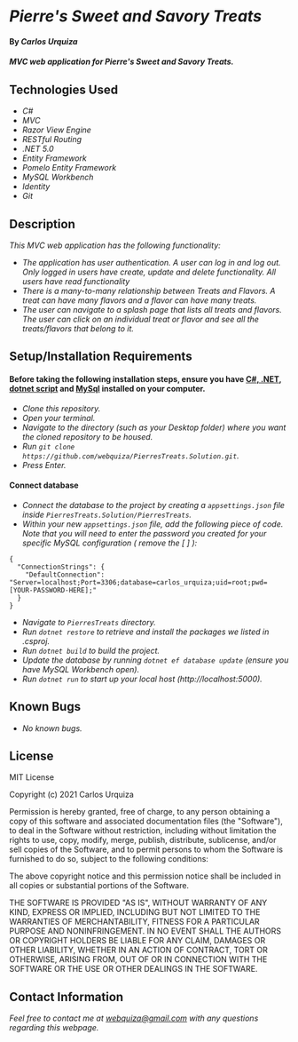 # _Pierre's Sweet and Savory Treats_

#### By _**Carlos Urquiza**_

#### _MVC web application for Pierre's Sweet and Savory Treats._

## Technologies Used

* _C#_
* _MVC_
* _Razor View Engine_
* _RESTful Routing_
* _.NET 5.0_
* _Entity Framework_
* _Pomelo Entity Framework_
* _MySQL Workbench_
* _Identity_
* _Git_

## Description

_This MVC web application has the following functionality:_

* _The application has user authentication. A user can log in and log out. Only logged in users have create, update and delete functionality. All users have read functionality_
* _There is a many-to-many relationship between Treats and Flavors. A treat can have many flavors and a flavor can have many treats._
* _The user can navigate to a splash page that lists all treats and flavors. The user can click on an individual treat or flavor and see all the treats/flavors that belong to it._

## Setup/Installation Requirements

#### **Before taking the following installation steps, ensure you have [C#, .NET](https://www.learnhowtoprogram.com/c-and-net-part-time-c-and-react-track/getting-started-with-c/installing-c-and-net), [dotnet script](https://www.learnhowtoprogram.com/c-and-net-part-time-c-and-react-track/getting-started-with-c/installing-dotnet-script) and [MySql](https://www.learnhowtoprogram.com/c-and-net-part-time-c-and-react-track/getting-started-with-c/installing-and-configuring-mysql)    installed on your computer.** 

* _Clone this repository._
* _Open your terminal._
* _Navigate to the directory (such as your Desktop folder) where you want the cloned repository to be housed._
* _Run `git clone https://github.com/webquiza/PierresTreats.Solution.git`._
* _Press Enter._

#### **Connect database**

* _Connect the database to the project by creating a `appsettings.json` file inside `PierresTreats.Solution/PierresTreats`._
* _Within your new `appsettings.json` file, add the following piece of code. Note that you will need to enter the password you created for your specific MySQL configuration ( remove the [ ] ):_

```
{
  "ConnectionStrings": {
    "DefaultConnection": "Server=localhost;Port=3306;database=carlos_urquiza;uid=root;pwd=[YOUR-PASSWORD-HERE];"
  }
}
```

* _Navigate to `PierresTreats` directory._
* _Run `dotnet restore` to retrieve and install the packages we listed in .csproj._
* _Run `dotnet build` to build the project._
* _Update the database by running `dotnet ef database update` (ensure you have MySQL Workbench open)._ 
* _Run `dotnet run` to start up your local host (http://localhost:5000)._

## Known Bugs

* _No known bugs._

## License

MIT License

Copyright (c) 2021 Carlos Urquiza

Permission is hereby granted, free of charge, to any person obtaining a copy
of this software and associated documentation files (the "Software"), to deal
in the Software without restriction, including without limitation the rights
to use, copy, modify, merge, publish, distribute, sublicense, and/or sell
copies of the Software, and to permit persons to whom the Software is
furnished to do so, subject to the following conditions:

The above copyright notice and this permission notice shall be included in all
copies or substantial portions of the Software.

THE SOFTWARE IS PROVIDED "AS IS", WITHOUT WARRANTY OF ANY KIND, EXPRESS OR
IMPLIED, INCLUDING BUT NOT LIMITED TO THE WARRANTIES OF MERCHANTABILITY,
FITNESS FOR A PARTICULAR PURPOSE AND NONINFRINGEMENT. IN NO EVENT SHALL THE
AUTHORS OR COPYRIGHT HOLDERS BE LIABLE FOR ANY CLAIM, DAMAGES OR OTHER
LIABILITY, WHETHER IN AN ACTION OF CONTRACT, TORT OR OTHERWISE, ARISING FROM,
OUT OF OR IN CONNECTION WITH THE SOFTWARE OR THE USE OR OTHER DEALINGS IN THE
SOFTWARE.

## Contact Information

_Feel free to contact me at webquiza@gmail.com with any questions regarding this webpage._